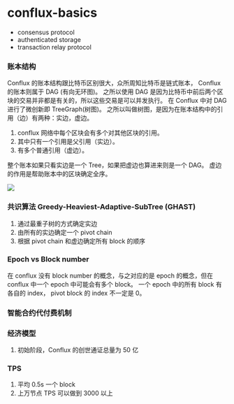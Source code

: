 conflux-basics
===

* consensus protocol
* authenticated storage
* transaction relay protocol

### 账本结构
Conflux 的账本结构跟比特币区别很大，众所周知比特币是链式账本， Conflux 的账本则属于 DAG (有向无环图)。
之所以使用 DAG 是因为比特币中前后两个区块的交易并非都是有关的，所以这些交易是可以并发执行。
在 Conflux 中对 DAG 进行了微创新即 TreeGraph(树图)。
之所以叫做树图，是因为在账本结构中的引用（边）有两种：实边，虚边。

1. conflux 网络中每个区块会有多个对其他区块的引用。
2. 其中只有一个引用是父引用（实边）。
3. 有多个普通引用（虚边）。

整个账本如果只看实边是一个 Tree，如果把虚边也算进来则是一个 DAG。
虚边的作用是帮助账本中的区块确定全序。

![](https://developer.conflux-chain.org/img/tree_graph.jpg)


### 共识算法 Greedy-Heaviest-Adaptive-SubTree (GHAST)
1. 通过最重子树的方式确定实边
2. 由所有的实边确定一个 pivot chain
3. 根据 pivot chain 和虚边确定所有 block 的顺序


### Epoch vs Block number
在 conflux 没有 block number 的概念，与之对应的是 epoch 的概念，但在 conflux 中一个 epoch 中可能会有多个 block。
一个 epoch 中的所有 block 有各自的 index， pivot block 的 index 不一定是 0。


### 智能合约代付费机制

### 经济模型

1. 初始阶段，Conflux 的创世通证总量为 50 亿

### TPS

1. 平均 0.5s 一个 block
2. 上万节点 TPS 可以做到 3000 以上